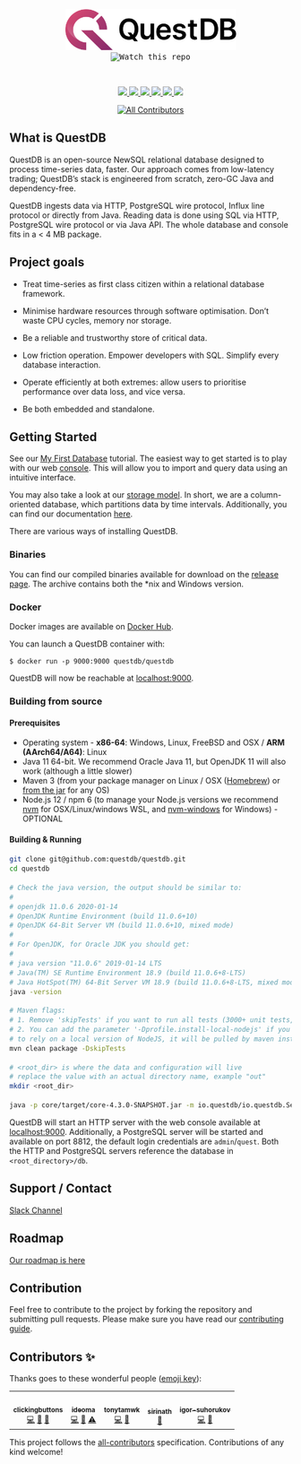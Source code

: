 <div align="center">
  <img alt="QuestDB Logo" src="https://raw.githubusercontent.com/questdb/questdb/master/.github/logo-readme.png" width="305px"/>
</div>
<div align="center">
  <kbd><img src="https://raw.githubusercontent.com/questdb/questdb/master/.github/watch.gif" alt="Watch this repo" width="400px"/></kbd>
</div>
<p>&nbsp;</p>

<p align="center">
  <a href="https://github.com/questdb/questdb/blob/master/LICENSE.txt">
    <img src="https://img.shields.io/github/license/questdb/questdb" />
  </a>
  <a href="https://www.codacy.com/app/bluestreak/nfsdb">
    <img src="https://api.codacy.com/project/badge/grade/83c6250bd9fc45a98c12c191af710754" />
  </a>
  <a href="https://circleci.com/gh/questdb/questdb">
    <img src="https://img.shields.io/circleci/build/github/questdb/questdb/master?token=c019f9fac8d84c0fa4896447d6073504a830e099" />
  </a>
  <a href="https://github.com/questdb/questdb/releases/download/4.2.1/questdb-4.2.1-bin.tar.gz">
    <img src="https://img.shields.io/github/downloads/questdb/questdb/total" />
  </a>
  <a href="https://search.maven.org/search?q=g:org.questdb">
    <img src="https://img.shields.io/maven-central/v/org.questdb/core" />
  </a>
  <a href="https://serieux-saucisson-79115.herokuapp.com/">
    <img src="https://serieux-saucisson-79115.herokuapp.com/badge.svg" />
  </a>
</p>

<div align="center">

<!-- ALL-CONTRIBUTORS-BADGE:START - Do not remove or modify this section -->

[![All Contributors](https://img.shields.io/badge/all_contributors-5-orange.svg)](#contributors-)

<!-- ALL-CONTRIBUTORS-BADGE:END -->
</div>

## What is QuestDB

QuestDB is an open-source NewSQL relational database designed to process
time-series data, faster. Our approach comes from low-latency trading; QuestDB’s
stack is engineered from scratch, zero-GC Java and dependency-free.

QuestDB ingests data via HTTP, PostgreSQL wire protocol, Influx line protocol or
directly from Java. Reading data is done using SQL via HTTP, PostgreSQL wire
protocol or via Java API. The whole database and console fits in a < 4 MB
package.

## Project goals

- Treat time-series as first class citizen within a relational database
  framework.

- Minimise hardware resources through software optimisation. Don’t waste CPU
  cycles, memory nor storage.

- Be a reliable and trustworthy store of critical data.

- Low friction operation. Empower developers with SQL. Simplify every database
  interaction.

- Operate efficiently at both extremes: allow users to prioritise performance
  over data loss, and vice versa.

- Be both embedded and standalone.

## Getting Started

See our [My First Database](https://www.questdb.io/docs/myFirstDatabase)
tutorial. The easiest way to get started is to play with our web
[console](https://www.questdb.io/docs/usingWebConsole). This will allow you to
import and query data using an intuitive interface.

You may also take a look at our
[storage model](https://www.questdb.io/docs/storageModel). In short, we are a
column-oriented database, which partitions data by time intervals. Additionally,
you can find our documentation
[here](https://www.questdb.io/docs/documentationOverview).

There are various ways of installing QuestDB.

### Binaries

You can find our compiled binaries available for download on the
[release page](https://github.com/questdb/questdb/releases). The archive
contains both the \*nix and Windows version.

### Docker

Docker images are available on
[Docker Hub](https://hub.docker.com/r/questdb/questdb).

You can launch a QuestDB container with:

    $ docker run -p 9000:9000 questdb/questdb

QuestDB will now be reachable at [localhost:9000](http://localhost:9000).

### Building from source

#### Prerequisites

- Operating system - **x86-64**: Windows, Linux, FreeBSD and OSX / **ARM
  (AArch64/A64)**: Linux
- Java 11 64-bit. We recommend Oracle Java 11, but OpenJDK 11 will also work
  (although a little slower)
- Maven 3 (from your package manager on Linux / OSX
  ([Homebrew](https://github.com/Homebrew/brew)) or
  [from the jar](https://maven.apache.org/install.html) for any OS)
- Node.js 12 / npm 6 (to manage your Node.js versions we recommend
  [nvm](https://github.com/nvm-sh/nvm) for OSX/Linux/windows WSL, and
  [nvm-windows](https://github.com/coreybutler/nvm-windows) for Windows) -
  OPTIONAL

#### Building & Running

```bash
git clone git@github.com:questdb/questdb.git
cd questdb

# Check the java version, the output should be similar to:
#
# openjdk 11.0.6 2020-01-14
# OpenJDK Runtime Environment (build 11.0.6+10)
# OpenJDK 64-Bit Server VM (build 11.0.6+10, mixed mode)
#
# For OpenJDK, for Oracle JDK you should get:
#
# java version "11.0.6" 2019-01-14 LTS
# Java(TM) SE Runtime Environment 18.9 (build 11.0.6+8-LTS)
# Java HotSpot(TM) 64-Bit Server VM 18.9 (build 11.0.6+8-LTS, mixed mode)
java -version

# Maven flags:
# 1. Remove 'skipTests' if you want to run all tests (3000+ unit tests, 3-5 mins)
# 2. You can add the parameter '-Dprofile.install-local-nodejs' if you do not want
# to rely on a local version of NodeJS, it will be pulled by maven instead
mvn clean package -DskipTests

# <root_dir> is where the data and configuration will live
# replace the value with an actual directory name, example "out"
mkdir <root_dir>

java -p core/target/core-4.3.0-SNAPSHOT.jar -m io.questdb/io.questdb.ServerMain -d <root_dir>
```

QuestDB will start an HTTP server with the web console available at
[localhost:9000](http://localhost:9000). Additionally, a PostgreSQL server will
be started and available on port 8812, the default login credentials are
`admin`/`quest`. Both the HTTP and PostgreSQL servers reference the database in
`<root_directory>/db`.

## Support / Contact

[Slack Channel](https://join.slack.com/t/questdb/shared_invite/enQtNzk4Nzg4Mjc2MTE2LTEzZThjMzliMjUzMTBmYzVjYWNmM2UyNWJmNDdkMDYyZmE0ZDliZTQxN2EzNzk5MDE3Zjc1ZmJiZmFiZTIwMGY)

## Roadmap

[Our roadmap is here](https://github.com/questdb/questdb/projects/3)

## Contribution

Feel free to contribute to the project by forking the repository and submitting
pull requests. Please make sure you have read our
[contributing guide](https://github.com/questdb/questdb/blob/master/CONTRIBUTING.md).

## Contributors ✨

Thanks goes to these wonderful people
([emoji key](https://allcontributors.org/docs/en/emoji-key)):

<!-- ALL-CONTRIBUTORS-LIST:START - Do not remove or modify this section -->
<!-- prettier-ignore-start -->
<!-- markdownlint-disable -->
<table>
  <tr>
    <td align="center"><a href="https://github.com/clickingbuttons"><img src="https://avatars1.githubusercontent.com/u/43246297?v=4" width="100px;" alt=""/><br /><sub><b>clickingbuttons</b></sub></a><br /><a href="https://github.com/questdb/questdb/commits?author=clickingbuttons" title="Code">💻</a> <a href="#ideas-clickingbuttons" title="Ideas, Planning, & Feedback">🤔</a> <a href="#userTesting-clickingbuttons" title="User Testing">📓</a></td>
    <td align="center"><a href="https://github.com/ideoma"><img src="https://avatars0.githubusercontent.com/u/2159629?v=4" width="100px;" alt=""/><br /><sub><b>ideoma</b></sub></a><br /><a href="https://github.com/questdb/questdb/commits?author=ideoma" title="Code">💻</a> <a href="#userTesting-ideoma" title="User Testing">📓</a> <a href="https://github.com/questdb/questdb/commits?author=ideoma" title="Tests">⚠️</a></td>
    <td align="center"><a href="https://github.com/tonytamwk"><img src="https://avatars2.githubusercontent.com/u/20872271?v=4" width="100px;" alt=""/><br /><sub><b>tonytamwk</b></sub></a><br /><a href="https://github.com/questdb/questdb/commits?author=tonytamwk" title="Code">💻</a> <a href="#userTesting-tonytamwk" title="User Testing">📓</a></td>
    <td align="center"><a href="http://sirinath.com/"><img src="https://avatars2.githubusercontent.com/u/637415?v=4" width="100px;" alt=""/><br /><sub><b>sirinath</b></sub></a><br /><a href="#ideas-sirinath" title="Ideas, Planning, & Feedback">🤔</a></td>
    <td align="center"><a href="https://www.linkedin.com/in/suhorukov"><img src="https://avatars1.githubusercontent.com/u/10332206?v=4" width="100px;" alt=""/><br /><sub><b>igor-suhorukov</b></sub></a><br /><a href="https://github.com/questdb/questdb/commits?author=igor-suhorukov" title="Code">💻</a> <a href="#ideas-igor-suhorukov" title="Ideas, Planning, & Feedback">🤔</a></td>
  </tr>
</table>

<!-- markdownlint-enable -->
<!-- prettier-ignore-end -->

<!-- ALL-CONTRIBUTORS-LIST:END -->

This project follows the
[all-contributors](https://github.com/all-contributors/all-contributors)
specification. Contributions of any kind welcome!
